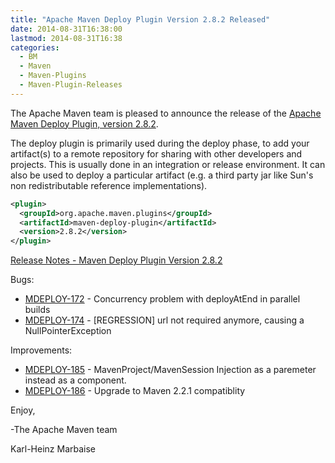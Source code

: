 ```yaml
---
title: "Apache Maven Deploy Plugin Version 2.8.2 Released"
date: 2014-08-31T16:38:00
lastmod: 2014-08-31T16:38
categories:
  - BM
  - Maven
  - Maven-Plugins
  - Maven-Plugin-Releases
---
```

The Apache Maven team is pleased to announce the release of the 
[Apache Maven Deploy Plugin, version 2.8.2](http://maven.apache.org/plugins/maven-deploy-plugin/).

The deploy plugin is primarily used during the deploy phase, to add your
artifact(s) to a remote repository for sharing with other developers and
projects. This is usually done in an integration or release environment. It can
also be used to deploy a particular artifact (e.g. a third party jar like Sun's
non redistributable reference implementations).

```xml
<plugin>
  <groupId>org.apache.maven.plugins</groupId>
  <artifactId>maven-deploy-plugin</artifactId>
  <version>2.8.2</version>
</plugin>
```
<!-- more -->

[Release Notes - Maven Deploy Plugin Version 2.8.2](http://jira.codehaus.org/secure/ReleaseNote.jspa?projectId=11131&version=19617)

Bugs:

 * [MDEPLOY-172](https://issues.apache.org/jira/browse/MDEPLOY-172) - Concurrency problem with deployAtEnd in parallel builds
 * [MDEPLOY-174](https://issues.apache.org/jira/browse/MDEPLOY-174) - [REGRESSION] url not required anymore, causing a NullPointerException

Improvements:

 * [MDEPLOY-185](https://issues.apache.org/jira/browse/MDEPLOY-185) - MavenProject/MavenSession Injection as a paremeter instead as a component.
 * [MDEPLOY-186](https://issues.apache.org/jira/browse/MDEPLOY-186) - Upgrade to Maven 2.2.1 compatiblity


Enjoy,

-The Apache Maven team

Karl-Heinz Marbaise

